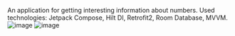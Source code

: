 An application for getting interesting information about numbers. Used technologies: Jetpack Compose, Hilt DI, Retrofit2, Room Database, MVVM. ![image](https://github.com/BohunD/MornhouseTest/assets/90133397/cd1f1db1-b731-414d-90be-593645760da7)
![image](https://github.com/BohunD/MornhouseTest/assets/90133397/91814d63-25eb-46be-ac59-9cf7dd02b710)
